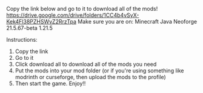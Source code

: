 Copy the link below and go to it to download all of the mods!
https://drive.google.com/drive/folders/1CC4b4vSyX-Kek4Fl38PZHSWvZ2RrzTpa
Make sure you are on:
Minecraft Java Neoforge 21.5.67-beta 1.21.5

Instructions:
1. Copy the link
2. Go to it
3. Click download all to download all of the mods you need
4. Put the mods into your mod folder (or if you're using something like modrinth or curseforge, then upload the mods to the profile)
5. Then start the game. Enjoy!!
